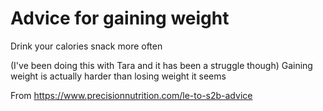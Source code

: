 # Advice for gaining weight

Drink your calories
snack more often

(I've been doing this with Tara and it has been a struggle though)
Gaining weight is actually harder than losing weight it seems

From 
https://www.precisionnutrition.com/le-to-s2b-advice